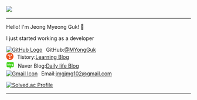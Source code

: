 <img src="https://capsule-render.vercel.app/api?type=Venom&color=A3DCBE&height=300&section=header&text=Jeong%20Myeong%20Guk&fontSize=70" />
<hr>

<p>Hello! I'm Jeong Myeong Guk! 👋</p>
<p>I just started working as a developer</p>
<div>
    <div style="display: flex; align-items: center;">
        <a href="https://github.com/naktan02">
        <img src="https://github.githubassets.com/images/modules/logos_page/GitHub-Mark.png" alt="GitHub Logo" width="25">
        </a>
        <span style="margin-left: 10px;">GitHub: </span>
        <a href="https://github.com/naktan02">@MYongGuk</a>
    </div>
    <div style="display: flex; align-items: center;">
        <a href="https://naktan.tistory.com/">
        <img src="https://github.com/naktan02/photo/blob/master/github/%ED%8B%B0%EC%8A%A4%ED%86%A0%EB%A6%AC.png?raw=true" alt="tistory" width="20">
        </a>
        <span style="margin-left: 10px;">Tistory: </span>
        <a href="https://naktan.tistory.com/">Learning Blog</a>
    </div>
    <div style="display: flex; align-items: center;">
        <a href="https://blog.naver.com/naktan_">
        <img src="https://raw.githubusercontent.com/naktan02/photo/155ff6d94b670295fcb255e9cc1862c7835372f3/github/%EB%84%A4%EC%9D%B4%EB%B2%84%EB%B8%94%EB%A1%9C%EA%B7%B8.svg" alt="Naver Blog Logo" width="22">
        </a>
        <span style="margin-left: 10px;">Naver Blog: </span>
        <a href="https://blog.naver.com/naktan_">Daily life Blog</a>
    </div>
    <div style="display: flex; align-items: center;">
        <a href="mailto:jmgjmg102@gmail.com">
       <img src="https://upload.wikimedia.org/wikipedia/commons/thumb/7/7e/Gmail_icon_%282020%29.svg/1280px-Gmail_icon_%282020%29.svg.png" alt="Gmail Icon" width="18">
        </a>
        <span style="margin-left: 10px;">Email: </span>
        <a href="mailto:jmgjmg102@gmail.com">jmgjmg102@gmail.com</a>
    </div>
</div>


[![Solved.ac Profile](http://mazassumnida.wtf/api/generate_badge?boj=jmgjmg102)](https://solved.ac/jmgjmg102)






<hr>


